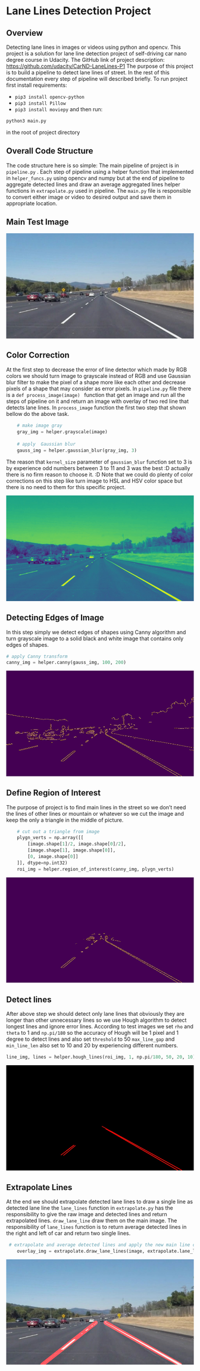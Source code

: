# Lane Lines Detection Project 

## Overview
Detecting lane lines in images or videos using python and opencv. 
This project is a solution for lane line detection project of self-driving car nano degree course in Udacity. 
The GitHub link of project description:
https://github.com/udacity/CarND-LaneLines-P1
The purpose of this project is to build a pipeline to detect lane lines of street. 
In the rest of this documentation every step of pipeline will described briefly. 
To run project first install requirements:
* `pip3 install opencv-python`
* `pip3 install Pillow`
* `pip3 install moviepy`
and then run:
```bash
python3 main.py
```
in the root of project directory 

## Overall Code Structure
The code structure here is so simple:
The main pipeline of project is in `pipeline.py` . 
Each step of pipeline using a helper function that implemented in `helper_funcs.py` using opencv and numpy but at the end of pipeline to aggregate detected lines and draw an average aggregated lines helper functions in `extrapolate.py` used in pipeline. 
The `main.py` file is responsible to convert either image or video to desired output and save them in appropriate location. 

## Main Test Image
![](Lane%20Lines%20Detection%20Project/solidWhiteCurve.jpg)

## Color Correction
At the first step to decrease the error of line detector which made by RGB colors we should turn image to grayscale instead of RGB and use Gaussian blur filter to make the pixel of a shape more like each other and decrease pixels of a shape that may consider as error pixels. 
In `pipeline.py` file there is a `def process_image(image) ` function that get an image and run all the steps of pipeline on it and return an image with overlay of two red line that detects lane lines. 
In `process_image` function the first two step that shown bellow do the above task. 
```python
    # make image gray
    gray_img = helper.grayscale(image)

    # apply  Gaussian blur 
    gauss_img = helper.gaussian_blur(gray_img, 3)
``` 

The reason that `kernel_size` parameter of `gaussian_blur` function set to 3 is by experience odd numbers between 3 to 11 and 3 was the best :D actually there is no firm reason to choose it. :D
Note that we could do plenty of color corrections on this step like turn image to HSL and HSV color space but there is no need to them for this specific project. 


![](Lane%20Lines%20Detection%20Project/solidWhiteCurve%202.jpg)


##  Detecting Edges of Image
In this step simply we detect edges of shapes using Canny algorithm and turn grayscale image to a solid black and white image that contains only edges of shapes. 
```python
# apply Canny transform
canny_img = helper.canny(gauss_img, 100, 200)
```

![](Lane%20Lines%20Detection%20Project/solidWhiteCurve%203.jpg)

## Define Region of Interest
The purpose of project is to find main lines in the street so we don’t need the lines of other lines or mountain or whatever so we cut the image and keep the only a triangle in the middle of picture. 
```python
    # cut out a triangle from image 
    plygn_verts = np.array([[
        [image.shape[1]/2, image.shape[0]/2],
        [image.shape[1], image.shape[0]],
        [0, image.shape[0]]
    ]], dtype=np.int32) 
    roi_img = helper.region_of_interest(canny_img, plygn_verts)
```

![](Lane%20Lines%20Detection%20Project/solidWhiteCurve%204.jpg)

## Detect lines
After above step we should detect only lane lines that obviously they are longer than other unnecessary lines so we use Hough algorithm to detect longest lines and ignore error lines.
According to test images we set `rho` and `theta` to 1 and `np.pi/180` so the accuracy of Hough will be 1 pixel and 1 degree to detect lines and also set `threshold` to 50 `max_line_gap` and `min_line_len` also set to 10 and 20 by experiencing different numbers. 
```python
line_img, lines = helper.hough_lines(roi_img, 1, np.pi/180, 50, 20, 10)
```

![](Lane%20Lines%20Detection%20Project/solidWhiteCurve%205.jpg)


## Extrapolate Lines
At the end we should extrapolate detected lane lines to draw a single line as detected lane line the `lane_lines` function in `extrapolate.py` has the responsibility to give the raw image and detected lines and return extrapolated lines. `draw_lane_line` draw them on the main image. 
The responsibility of `lane_lines` function is to return average detected lines in the right and left of car and return two single lines.  

```python
 # extrapolate and average detected lines and apply the new main line on image
    overlay_img = extrapolate.draw_lane_lines(image, extrapolate.lane_lines(image, lines))
```


![](Lane%20Lines%20Detection%20Project/solidWhiteCurve%206.jpg)
